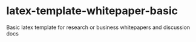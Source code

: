 # latex-template-whitepaper-basic
Basic latex template for research or business whitepapers and discussion docs
